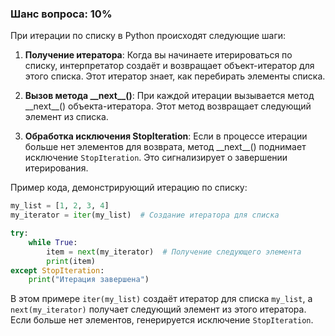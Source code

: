 ### Шанс вопроса: 10%

При итерации по списку в Python происходят следующие шаги:

1. **Получение итератора**: Когда вы начинаете итерироваться по списку, интерпретатор создаёт и возвращает объект-итератор для этого списка. Этот итератор знает, как перебирать элементы списка.

2. **Вызов метода \_\_next\_\_()**: При каждой итерации вызывается метод \_\_next\_\_() объекта-итератора. Этот метод возвращает следующий элемент из списка.

3. **Обработка исключения StopIteration**: Если в процессе итерации больше нет элементов для возврата, метод \_\_next\_\_() поднимает исключение `StopIteration`. Это сигнализирует о завершении итерирования.

Пример кода, демонстрирующий итерацию по списку:

```python
my_list = [1, 2, 3, 4]
my_iterator = iter(my_list)  # Создание итератора для списка

try:
    while True:
        item = next(my_iterator)  # Получение следующего элемента
        print(item)
except StopIteration:
    print("Итерация завершена")
```

В этом примере `iter(my_list)` создаёт итератор для списка `my_list`, а `next(my_iterator)` получает следующий элемент из этого итератора. Если больше нет элементов, генерируется исключение `StopIteration`.